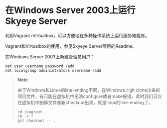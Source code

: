 在Windows Server 2003上运行Skyeye Server
========================================

利用Vagrant+Virtualbox，可以方便地在多种操作系统上运行服务端程序。

Vagrant和Virtualbox的使用，参见Skyeye Server项目的Readme。

在Windows Server 2003上新建管理员用户：

~~~~ {.bash}
net user username password /add
net localgroup administrators username /add
~~~~

> **Note**
>
> 由于Windows和Linux的line-ending不同，在Windows上git clone出来的项目文件，有可能在虚拟机中无法configure或者make报错。此时我们可以在虚拟机中删掉文件重新checkout出来，就是linux的line-ending了。
>
> ~~~~ {.bash}
> cd /vagrant
> rm -r *
> git checkout -- .
> ~~~~

